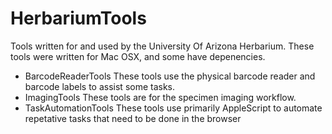 # HerbariumTools
Tools written for and used by the University Of Arizona Herbarium. These tools were written for Mac OSX, and some have depenencies.

* BarcodeReaderTools
  These tools use the physical barcode reader and barcode labels to assist some tasks.
* ImagingTools
  These tools are for the specimen imaging workflow.
* TaskAutomationTools
  These tools use primarily AppleScript to automate repetative tasks that need to be done in the browser

